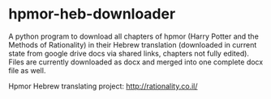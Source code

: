 # hpmor-heb-downloader
A python program to download all chapters of hpmor (Harry Potter and the Methods of Rationality) in their Hebrew translation (downloaded in current state from google drive docs via shared links, chapters not fully edited).
Files are currently downloaded as docx and merged into one complete docx file as well.

Hpmor Hebrew translating project: http://rationality.co.il/
